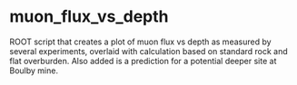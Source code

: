# muon_flux_vs_depth
ROOT script that creates a plot of muon flux vs depth as measured by several experiments, overlaid with calculation based on standard rock and flat overburden. Also added is a prediction for a potential deeper site at Boulby mine.
